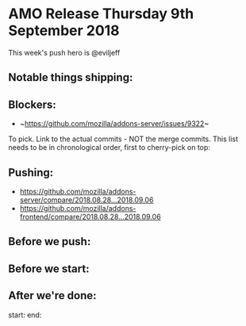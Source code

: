 # AMO Release Thursday 9th September 2018

This week's push hero is @eviljeff

## Notable things shipping:


## Blockers:

* ~https://github.com/mozilla/addons-server/issues/9322~


To pick. Link to the actual commits - NOT the merge commits. This list needs
to be in chronological order, first to cherry-pick on top:


## Pushing:

  - https://github.com/mozilla/addons-server/compare/2018.08.28...2018.09.06
  - https://github.com/mozilla/addons-frontend/compare/2018.08.28...2018.09.06


## Before we push:


## Before we start:


## After we're done:


start: 
end:
